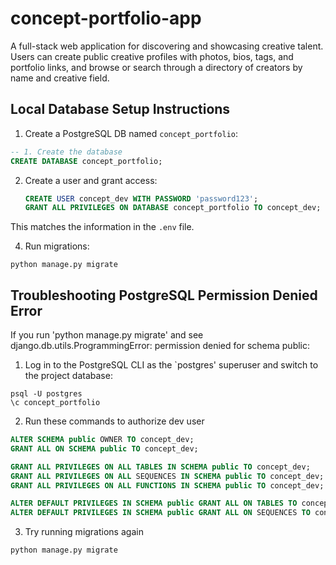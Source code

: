 # concept-portfolio-app
A full-stack web application for discovering and showcasing creative talent. Users can create public creative profiles with photos, bios, tags, and portfolio links, and browse or search through a directory of creators by name and creative field.

## Local Database Setup Instructions
1. Create a PostgreSQL DB named `concept_portfolio`:
```sql
-- 1. Create the database
CREATE DATABASE concept_portfolio;
```
2. Create a user and grant access:
   ```sql
   CREATE USER concept_dev WITH PASSWORD 'password123';
   GRANT ALL PRIVILEGES ON DATABASE concept_portfolio TO concept_dev;
This matches the information in the `.env` file.

4. Run migrations:
```
python manage.py migrate
```

## Troubleshooting PostgreSQL Permission Denied Error
If you run 'python manage.py migrate' and see django.db.utils.ProgrammingError: permission denied for schema public:
1. Log in to the PostgreSQL CLI as the `postgres' superuser and switch to the project database:
```
psql -U postgres
\c concept_portfolio
```
2. Run these commands to authorize dev user
```sql
ALTER SCHEMA public OWNER TO concept_dev;
GRANT ALL ON SCHEMA public TO concept_dev;

GRANT ALL PRIVILEGES ON ALL TABLES IN SCHEMA public TO concept_dev;
GRANT ALL PRIVILEGES ON ALL SEQUENCES IN SCHEMA public TO concept_dev;
GRANT ALL PRIVILEGES ON ALL FUNCTIONS IN SCHEMA public TO concept_dev;

ALTER DEFAULT PRIVILEGES IN SCHEMA public GRANT ALL ON TABLES TO concept_dev;
ALTER DEFAULT PRIVILEGES IN SCHEMA public GRANT ALL ON SEQUENCES TO concept_dev;
```
3. Try running migrations again
```
python manage.py migrate
```
